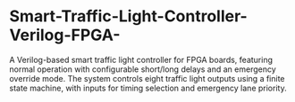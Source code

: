 # Smart-Traffic-Light-Controller-Verilog-FPGA-
A Verilog-based smart traffic light controller for FPGA boards, featuring normal operation with configurable short/long delays and an emergency override mode. The system controls eight traffic light outputs using a finite state machine, with inputs for timing selection and emergency lane priority.
